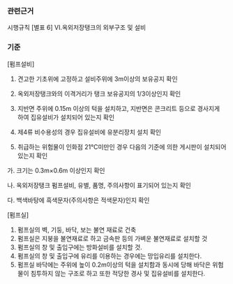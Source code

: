 ### 관련근거
시행규칙 [별표 6] VI.옥외저장탱크의 외부구조 및 설비

### 기준
[펌프설비]
1. 견고한 기초위에 고정하고 설비주위에 3m이상의 보유공지 확인

2. 옥외저장탱크와의 이격거리가 탱크 보유공지의 1/3이상인지 확인

3. 지반면 주위에 0.15m 이상의 턱을 설치하고, 지반면은 콘크리트 등으로 경사지게 하여 집유설비가 설치되어 있는지 확인

4. 제4류 비수용성의 경우 집유설비에 유분리장치 설치 확인

5. 취급하는 위험물이 인화점 21℃미만인 경우 다음의 기준에 의한 게시판이 설치되어 있는지 확인

  가. 크기는 0.3m×0.6m 이상인지 확인 

  나. 옥외저장탱크 펌프설비, 유별, 품명, 주의사항이 표기되어 있는지 확인

  다. 백색바탕에 흑색문자(주의사항은 적색문자)인지 확인

[펌프실]
1. 펌프실의 벽, 기둥, 바닥, 보는 불연 재료로 건축 
2. 펌프실은 지붕을 불연재료로 하고 금속판 등의 가벼운 불연재료로 설치할 것
3. 펌프실의 창 및 출입구에는 방화설비를 설치할 것.
4. 펌프실의 창 및 출입구에 유리를 이용하는 경우에는 망입유리를 설치한다.
5. 펌프실 바닥에는 주위에 높이 0.2ⅿ이상의 턱을 설치함과 동시에 당해 바닥은 위험물이 침투하지 않는 구조로 하고 또한 적당한 경사 및 집유설비를 설치한다.